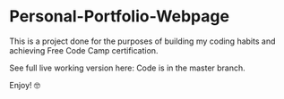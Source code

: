 # Personal-Portfolio-Webpage
This is a project done for the purposes of building my coding habits and achieving Free Code Camp certification.

See full live working version here: Code is in the master branch.

Enjoy! 🤓
